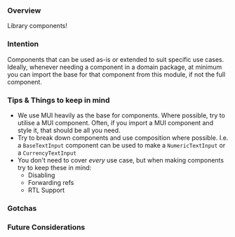 ### Overview

Library components!

### Intention

Components that can be used as-is or extended to suit specific use cases. Ideally, whenever needing a component in a domain package, at minimum you can import the base for that component from this module, if not the full component.

### Tips & Things to keep in mind

- We use MUI heavily as the base for components. Where possible, try to utilise a MUI component. Often, if you import a MUI component and style it, that should be all you need.
- Try to break down components and use composition where possible. I.e. a `BaseTextInput` component can be used to make a `NumericTextInput` or a `CurrencyTextInput` 
- You don't need to cover *every* use case, but when making components try to keep these in mind:
  - Disabling
  - Forwarding refs
  - RTL Support

### Gotchas

### Future Considerations




